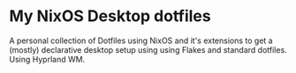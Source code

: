 # My NixOS Desktop dotfiles
A personal collection of Dotfiles using NixOS and it's extensions to get a (mostly) declarative desktop setup using using Flakes and standard dotfiles. 
Using Hyprland WM.
